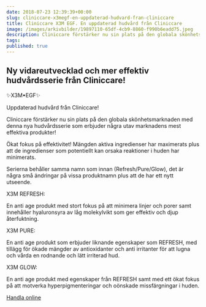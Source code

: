 ```yaml
---
date: 2018-07-23 12:39:39+00:00
slug: cliniccare-x3megf-en-uppdaterad-hudvard-fran-cliniccare
title: Cliniccare X3M EGF. En uppdaterad hudvård från Cliniccare
image: /images/arkivbilder/19897110-65df-4cb9-8860-f990b6eadd75.jpeg
description: Cliniccare förstärker nu sin plats på den globala skönhetsmarknaden med denna nya hudvårdsserie som erbjuder några utav marknadens mest effektiva produkter!
tags: 
published: true
---
```

## Ny vidareutvecklad och mer effektiv hudvårdsserie från Cliniccare!

✨X3M•EGF✨

Uppdaterad hudvård från Cliniccare! 

Cliniccare förstärker nu sin plats på den globala skönhetsmarknaden med denna nya hudvårdsserie som erbjuder några utav marknadens mest effektiva produkter! 

Ökat fokus på effektivitet! Mängden aktiva ingredienser har maximerats plus att de ingredienser som potentiellt kan orsaka reaktioner i huden har minimerats. 

Serierna behåller samma namn som innan (Refresh/Pure/Glow), det är några små ändringar på vissa produktnamn plus att de har ett nytt utseende. 

X3M REFRESH:

En anti age produkt med stort fokus på att minimera linjer och porer samt innehåller hyaluronsyra av låg molekylvikt som ger effektiv och djup återfuktning.

X3M PURE:

En anti age produkt som erbjuder liknande egenskaper som REFRESH, med tillägg för ökade mängder av antioxidanter och anti irritanter för att lugna och vårda en rodnande och lätt irriterad hud.

X3M GLOW:

En anti age produkt med egenskaper från REFRESH samt med ett ökat fokus på att motverka hyperpigmenteringar och oönskade missfärgningar i huden.


[Handla online](https://www.beauty-bar.se/produkt-kategori/varumarken/cliniccare/?ref=14)

